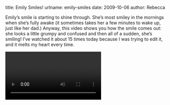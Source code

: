 title: Emily Smiles!
urlname: emily-smiles
date: 2009-10-06
author: Rebecca

Emily&#x02bc;s smile is starting to shine through. She&#x02bc;s most smiley in
the mornings when she&#x02bc;s fully awake (it sometimes takes her a few minutes
to wake up, just like her dad.) Anyway, this video shows you how the smile comes
out: she looks a little grumpy and confused and then all of a sudden,
she&#x02bc;s smiling! I&#x02bc;ve watched it about 15 times today because I was
trying to edit it, and it melts my heart every time.

<video controls preload="metadata">
	<source src="{static}/images/2009-09-30-emily-smiles.mp4" type="video/mp4">
</video>
